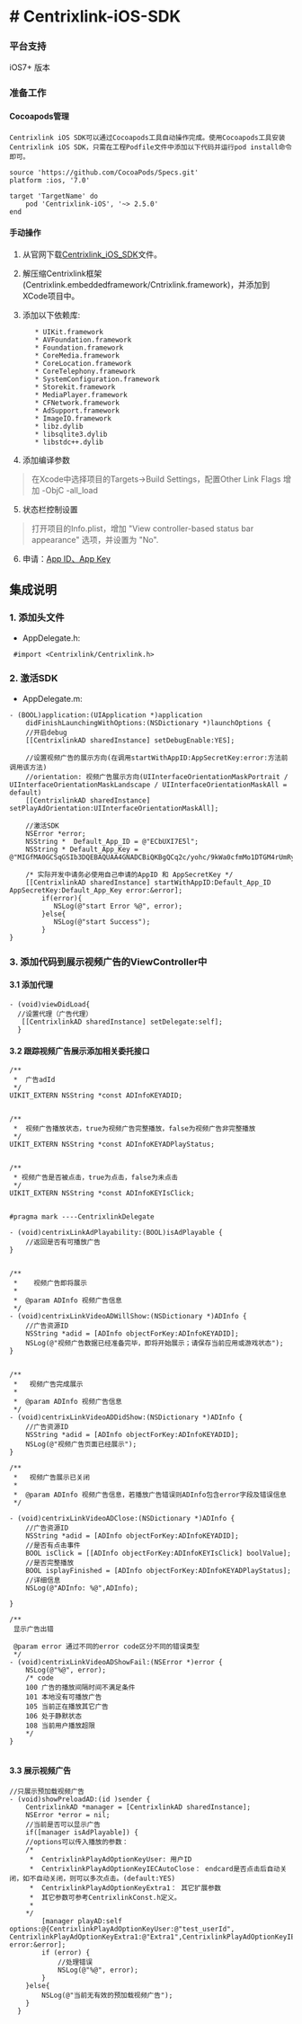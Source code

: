 # # Centrixlink-iOS-SDK

### 平台支持
iOS7+ 版本

### 准备工作

#### Cocoapods管理
    Centrixlink iOS SDK可以通过Cocoapods工具自动操作完成。使用Cocoapods工具安装Centrixlink iOS SDK，只需在工程Podfile文件中添加以下代码并运行pod install命令即可。

```
source 'https://github.com/CocoaPods/Specs.git'
platform :ios, '7.0'

target 'TargetName' do
    pod 'Centrixlink-iOS', '~> 2.5.0'
end
```

#### 手动操作
1.  从官网下载[Centrixlink_iOS_SDK](https://github.com/centrixlink/Centrixlink-iOS-SDK)文件。
2.  解压缩Centrixlink框架(Centrixlink.embeddedframework/Cntrixlink.framework)，并添加到XCode项目中。
3.  添加以下依赖库:
 
	```
	   * UIKit.framework
	   * AVFoundation.framework
	   * Foundation.framework
	   * CoreMedia.framework
	   * CoreLocation.framework
	   * CoreTelephony.framework
	   * SystemConfiguration.framework  
 	   * Storekit.framework
	   * MediaPlayer.framework
	   * CFNetwork.framework
	   * AdSupport.framework
	   * ImageIO.framework
	   * libz.dylib
	   * libsqlite3.dylib
	   * libstdc++.dylib
	```
4.  添加编译参数

   > 在Xcode中选择项目的Targets->Build Settings，配置Other Link Flags 增加 -ObjC -all_load
 
5. 状态栏控制设置

 > 打开项目的Info.plist，增加 "View controller-based status bar appearance" 选项，并设置为 "No".
   
   
6. 申请：[App ID、App Key](https://dashboard.centrixlink.com/login)

## 集成说明

### 1. 添加头文件 
* AppDelegate.h:

```objc
 #import <Centrixlink/Centrixlink.h>
```



### 2. 激活SDK

* AppDelegate.m:

```objc
- (BOOL)application:(UIApplication *)application 
    didFinishLaunchingWithOptions:(NSDictionary *)launchOptions {
    //开启debug
    [[CentrixlinkAD sharedInstance] setDebugEnable:YES]; 

    //设置视频广告的展示方向(在调用startWithAppID:AppSecretKey:error:方法前调用该方法)
    //orientation: 视频广告展示方向(UIInterfaceOrientationMaskPortrait / UIInterfaceOrientationMaskLandscape / UIInterfaceOrientationMaskAll = default)
    [[CentrixlinkAD sharedInstance] setPlayAdOrientation:UIInterfaceOrientationMaskAll];

    //激活SDK
    NSError *error;
    NSString *  Default_App_ID = @"ECbUXI7E5l";
    NSString * Default_App_Key = @"MIGfMA0GCSqGSIb3DQEBAQUAA4GNADCBiQKBgQCq2c/yohc/9kWa0cfmMo1DTGM4rUmRyZ7WcKyhJZZNH8tiFY9i32FGMN8x4QT2hr2iiPfzizRkGfYoG+++9wAAWHhobu2cZ+dIcBTwayDFY4OJo6k592YFbyDa9mwuirgb0fRGtWY3WzvI5oaigZnv9EFjRVdr1omLk10azYNcwQIDAQAB";
    
    /* 实际开发中请务必使用自己申请的AppID 和 AppSecretKey */
    [[CentrixlinkAD sharedInstance] startWithAppID:Default_App_ID AppSecretKey:Default_App_Key error:&error];
        if(error){
           NSLog(@"start Error %@", error);
        }else{
           NSLog(@"start Success");
        }
}
```


### 3. 添加代码到展示视频广告的ViewController中

#### 3.1 添加代理
```objc
- (void)viewDidLoad{
  //设置代理（广告代理）
   [[CentrixlinkAD sharedInstance] setDelegate:self];
  }
```

#### 3.2 跟踪视频广告展示添加相关委托接口

```objc
/**
 *  广告adId
 */
UIKIT_EXTERN NSString *const ADInfoKEYADID;


/**
 *  视频广告播放状态，true为视频广告完整播放，false为视频广告非完整播放
 */
UIKIT_EXTERN NSString *const ADInfoKEYADPlayStatus;


/**
 * 视频广告是否被点击，true为点击，false为未点击
 */
UIKIT_EXTERN NSString *const ADInfoKEYIsClick;


#pragma mark ----CentrixlinkDelegate

- (void)centrixLinkAdPlayability:(BOOL)isAdPlayable {
    //返回是否有可播放广告
}


/**
 *    视频广告即将展示
 *
 *  @param ADInfo 视频广告信息
 */
- (void)centrixLinkVideoADWillShow:(NSDictionary *)ADInfo {
    //广告资源ID
    NSString *adid = [ADInfo objectForKey:ADInfoKEYADID];
    NSLog(@"视频广告数据已经准备完毕，即将开始展示；请保存当前应用或游戏状态");
}


/**
 *   视频广告完成展示
 *
 *  @param ADInfo 视频广告信息
 */
- (void)centrixLinkVideoADDidShow:(NSDictionary *)ADInfo {
    //广告资源ID
    NSString *adid = [ADInfo objectForKey:ADInfoKEYADID];
    NSLog(@"视频广告页面已经展示");
}

/**
 *   视频广告展示已关闭
 *
 *  @param ADInfo 视频广告信息，若播放广告错误则ADInfo包含error字段及错误信息
 */
 
- (void)centrixLinkVideoADClose:(NSDictionary *)ADInfo {
    //广告资源ID
    NSString *adid = [ADInfo objectForKey:ADInfoKEYADID];
    //是否有点击事件
    BOOL isClick = [[ADInfo objectForKey:ADInfoKEYIsClick] boolValue];
    //是否完整播放
    BOOL isplayFinished = [ADInfo objectForKey:ADInfoKEYADPlayStatus];
    //详细信息
    NSLog(@"ADInfo: %@",ADInfo);
    
}

/**
 显示广告出错

 @param error 通过不同的error code区分不同的错误类型
 */
- (void)centrixLinkVideoADShowFail:(NSError *)error {
    NSLog(@"%@", error);
    /* code
    100	广告的播放间隔时间不满足条件
    101	本地没有可播放广告
    105	当前正在播放其它广告
    106	处于静默状态
    108	当前用户播放超限
    */
}


```

#### 3.3 展示视频广告
    
```objc
//只展示预加载视频广告
- (void)showPreloadAD:(id )sender {
    CentrixlinkAD *manager = [CentrixlinkAD sharedInstance];
    NSError *error = nil;
    //当前是否可以显示广告
    if([manager isAdPlayable]) {
    //options可以传入播放的参数：
    /*
     *  CentrixlinkPlayAdOptionKeyUser: 用户ID
     *  CentrixlinkPlayAdOptionKeyIECAutoClose： endcard是否点击后自动关闭，如不自动关闭，则可以多次点击。(default:YES)
     *  CentrixlinkPlayAdOptionKeyExtra1： 其它扩展参数
     *  其它参数可参考CentrixlinkConst.h定义。
     * 
    */
        [manager playAD:self options:@{CentrixlinkPlayAdOptionKeyUser:@"test_userId", CentrixlinkPlayAdOptionKeyExtra1:@"Extra1",CentrixlinkPlayAdOptionKeyIECAutoClose:@(YES)} error:&error];
        if (error) {
            //处理错误
            NSLog(@"%@", error);
        }
    }else{
        NSLog(@"当前无有效的预加载视频广告");
    }
  }
```

